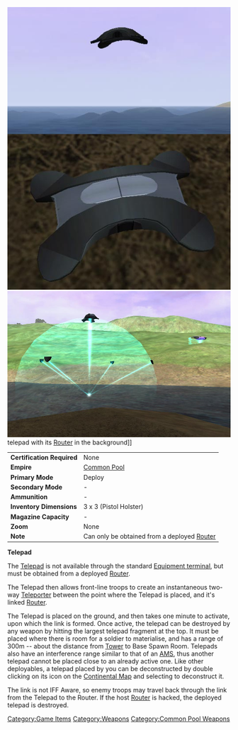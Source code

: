 ![](images/Telepad.jpg "fig:Telepad.jpg")
![](images/Telepad_deployed.jpg "fig:Telepad_deployed.jpg") telepad with its
[Router](Router "wikilink") in the background\]\]

|                            |                                                                  |
| -------------------------- | ---------------------------------------------------------------- |
| **Certification Required** | None                                                             |
| **Empire**                 | [Common Pool](Common_Pool "wikilink")                            |
| **Primary Mode**           | Deploy                                                           |
| **Secondary Mode**         | \-                                                               |
| **Ammunition**             | \-                                                               |
| **Inventory Dimensions**   | 3 x 3 (Pistol Holster)                                           |
| **Magazine Capacity**      | \-                                                               |
| **Zoom**                   | None                                                             |
| **Note**                   | Can only be obtained from a deployed [Router](Router "wikilink") |

**Telepad**

The [Telepad](Telepad "wikilink") is not available through the standard
[Equipment terminal](Equipment_terminal "wikilink"), but must be
obtained from a deployed [Router](Router "wikilink").

The Telepad then allows front-line troops to create an instantaneous
two-way [Teleporter](Teleporter "wikilink") between the point where the
Telepad is placed, and it's linked [Router](Router "wikilink").

The Telepad is placed on the ground, and then takes one minute to
activate, upon which the link is formed. Once active, the telepad can be
destroyed by any weapon by hitting the largest telepad fragment at the
top. It must be placed where there is room for a soldier to materialise,
and has a range of 300m -- about the distance from
[Tower](Tower "wikilink") to Base Spawn Room. Telepads also have an
interference range similar to that of an [AMS](AMS "wikilink"), thus
another telepad cannot be placed close to an already active one. Like
other deployables, a telepad placed by you can be deconstructed by
double clicking on its icon on the [Continental
Map](Continental_Map "wikilink") and selecting to deconstruct it.

The link is not IFF Aware, so enemy troops may travel back through the
link from the Telepad to the Router. If the host
[Router](Router "wikilink") is hacked, the deployed telepad is
destroyed.

[Category:Game Items](Category:Game_Items "wikilink")
[Category:Weapons](Category:Weapons "wikilink") [Category:Common Pool
Weapons](Category:Common_Pool_Weapons "wikilink")
